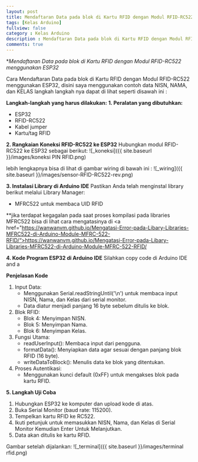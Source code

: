 ```yaml
---
layout: post
title: Mendaftaran Data pada blok di Kartu RFID dengan Modul RFID-RC522 menggunakan ESP32
tags: [Kelas Arduino]
fullview: false
category : Kelas Arduino
description : Mendaftaran Data pada blok di Kartu RFID dengan Modul RFID-RC522 menggunakan ESP32
comments: true
---
```

**Mendaftaran Data pada blok di Kartu RFID dengan Modul RFID-RC522 menggunakan ESP32*

Cara Mendaftaran Data pada blok di Kartu RFID dengan Modul RFID-RC522 menggunakan ESP32, disini saya menggunakan contoh data NISN, NAMA, dan KELAS langkah langkah nya dapat di lihat seperti disawah ini :

**Langkah-langkah yang harus dilakukan:**
**1. Peralatan yang dibutuhkan:**
* ESP32
* RFID-RC522
* Kabel jumper
* Kartu/tag RFID

**2. Rangkaian Koneksi RFID-RC522 ke ESP32**
Hubungkan modul RFID-RC522 ke ESP32 sebagai berikut:
![_koneksi]({{ site.baseurl }}/images/koneksi PIN RFID.png)

lebih lengkapnya bisa di lihat di gambar wiring di bawah ini :
![_wiring]({{ site.baseurl }}/images/sensor-RFID-RC522-rev.png)

**3. Instalasi Library di Arduino IDE**
Pastikan Anda telah menginstal library berikut melalui Library Manager:
* MFRC522 untuk membaca UID RFID

**jika terdapat kegagalan pada saat proses kompilasi pada libraries MFRC522 bisa di lihat cara mengatasinya di <a href="https://wanwanvm.github.io/Mengatasi-Error-pada-Libary-Libraries-MFRC522-di-Arduino-Module-MFRC-522-RFID/“>https://wanwanvm.github.io/Mengatasi-Error-pada-Libary-Libraries-MFRC522-di-Arduino-Module-MFRC-522-RFID/</a>

**4. Kode Program ESP32 di Arduino IDE**
Silahkan copy code di Arduino IDE and a

<script src="https://gist.github.com/wanwanvm/c02f1ee104d4cb72730fff7e0c89b711.js"></script>

**Penjelasan Kode**
1. Input Data:
    * Menggunakan Serial.readStringUntil('\n') untuk membaca input NISN, Nama, dan Kelas dari serial monitor.
    * Data diatur menjadi panjang 16 byte sebelum ditulis ke blok.
2. Blok RFID:
    * Blok 4: Menyimpan NISN.
    * Blok 5: Menyimpan Nama.
    * Blok 6: Menyimpan Kelas.
3. Fungsi Utama:
    * readUserInput(): Membaca input dari pengguna.
    * formatData(): Menyiapkan data agar sesuai dengan panjang blok RFID (16 byte).
    * writeDataToBlock(): Menulis data ke blok yang ditentukan.
4. Proses Autentikasi:
    * Menggunakan kunci default (0xFF) untuk mengakses blok pada kartu RFID.

**5. Langkah Uji Coba**
1. Hubungkan ESP32 ke komputer dan upload kode di atas.
2. Buka Serial Monitor (baud rate: 115200).
3. Tempelkan kartu RFID ke RC522.
4. Ikuti petunjuk untuk memasukkan NISN, Nama, dan Kelas di Serial Monitor Kemudian Enter Untuk Melanjutkan. 
5. Data akan ditulis ke kartu RFID.

Gambar setelah dijalankan:
![_terminal]({{ site.baseurl }}/images/terminal rfid.png)
